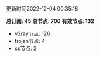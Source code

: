 更新时间2022-12-04 00:35:18

**总订阅: 45**
**总节点: 706**
**有效节点: 132**
- v2ray节点: 126
- trojan节点: 4
- ss节点: 2
